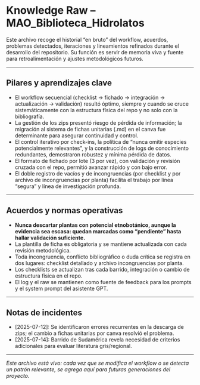 # Knowledge Raw – MAO_Biblioteca_Hidrolatos

Este archivo recoge el historial “en bruto” del workflow, acuerdos, problemas detectados, iteraciones y lineamientos refinados durante el desarrollo del repositorio. Su función es servir de memoria viva y fuente para retroalimentación y ajustes metodológicos futuros.

---

## Pilares y aprendizajes clave
- El workflow secuencial (checklist → fichado → integración → actualización → validación) resultó óptimo, siempre y cuando se cruce sistemáticamente con la estructura física del repo y no solo con la bibliografía.
- La gestión de los zips presentó riesgo de pérdida de información; la migración al sistema de fichas unitarias (.md) en el canva fue determinante para asegurar continuidad y control.
- El control iterativo por check-ins, la política de “nunca omitir especies potencialmente relevantes”, y la construcción de logs de conocimiento redundantes, demostraron robustez y mínima pérdida de datos.
- El formato de fichado por lote (3 por vez), con validación y revisión cruzada con el repo, permitió avanzar rápido y con bajo error.
- El doble registro de vacíos y de incongruencias (por checklist y por archivo de incongruencias por planta) facilita el trabajo por línea “segura” y línea de investigación profunda.

---

## Acuerdos y normas operativas
- **Nunca descartar plantas con potencial etnobotánico, aunque la evidencia sea escasa: quedan marcadas como “pendiente” hasta hallar validación suficiente.**
- La plantilla de ficha es obligatoria y se mantiene actualizada con cada revisión metodológica.
- Toda incongruencia, conflicto bibliográfico o duda crítica se registra en dos lugares: checklist detallado y archivo incongruencias por planta.
- Los checklists se actualizan tras cada barrido, integración o cambio de estructura física en el repo.
- El log y el raw se mantienen como fuente de feedback para los prompts y el system prompt del asistente GPT.

---

## Notas de incidentes
- [2025-07-12]: Se identificaron errores recurrentes en la descarga de zips; el cambio a fichas unitarias por canva resolvió el problema.
- [2025-07-14]: Barrido de Sudamérica revela necesidad de criterios adicionales para evaluar literatura gris/regional.

---

*Este archivo está vivo: cada vez que se modifica el workflow o se detecta un patrón relevante, se agrega aquí para futuras generaciones del proyecto.*

